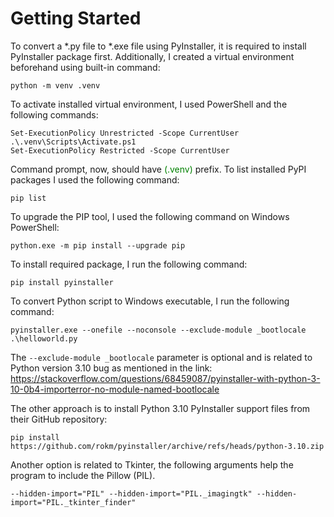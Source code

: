 # Getting Started
To convert a *.py file to *.exe file using PyInstaller, it is required to install PyInstaller package first.
Additionally, I created a virtual environment beforehand using built-in command:
```
python -m venv .venv
```
To activate installed virtual environment, I used PowerShell and the following commands:
```
Set-ExecutionPolicy Unrestricted -Scope CurrentUser
.\.venv\Scripts\Activate.ps1
Set-ExecutionPolicy Restricted -Scope CurrentUser
```
Command prompt, now, should have <span style="color:green">(.venv)</span> prefix.
To list installed PyPI packages I used the following command:
```
pip list
```
To upgrade the PIP tool, I used the following command on Windows PowerShell:
```
python.exe -m pip install --upgrade pip
```
To install required package, I run the following command:
```
pip install pyinstaller
```
To convert Python script to Windows executable, I run the following command:
```
pyinstaller.exe --onefile --noconsole --exclude-module _bootlocale .\helloworld.py
```
The ```--exclude-module _bootlocale``` parameter is optional and is related to Python version 3.10 bug as mentioned in the link:
https://stackoverflow.com/questions/68459087/pyinstaller-with-python-3-10-0b4-importerror-no-module-named-bootlocale

The other approach is to install Python 3.10 PyInstaller support files from their GitHub repository:
```
pip install https://github.com/rokm/pyinstaller/archive/refs/heads/python-3.10.zip
```

Another option is related to Tkinter, the following arguments help the program to include the Pillow (PIL).
```
--hidden-import="PIL" --hidden-import="PIL._imagingtk" --hidden-import="PIL._tkinter_finder"
```